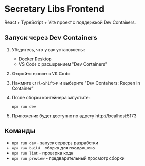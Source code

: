 # Secretary Libs Frontend

React + TypeScript + Vite проект с поддержкой Dev Containers.

## Запуск через Dev Containers

1. Убедитесь, что у вас установлены:
   - Docker Desktop
   - VS Code с расширением "Dev Containers"

2. Откройте проект в VS Code

3. Нажмите `Ctrl+Shift+P` и выберите "Dev Containers: Reopen in Container"

4. После сборки контейнера запустите:
   ```bash
   npm run dev
   ```

5. Приложение будет доступно по адресу http://localhost:5173

## Команды

- `npm run dev` - запуск сервера разработки
- `npm run build` - сборка для продакшена
- `npm run lint` - проверка кода
- `npm run preview` - предварительный просмотр сборки